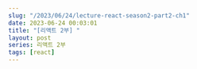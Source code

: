 ```yaml
---
slug: "/2023/06/24/lecture-react-season2-part2-ch1"
date: 2023-06-24 00:03:01
title: "[리액트 2부] "
layout: post
series: 리액트 2부
tags: [react]
---
```

